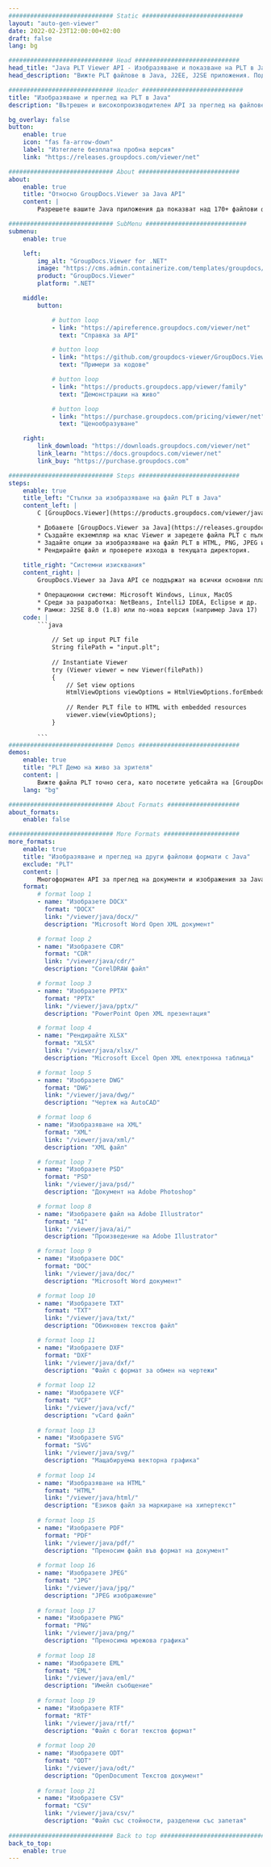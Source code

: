 ```yaml
---
############################# Static ############################
layout: "auto-gen-viewer"
date: 2022-02-23T12:00:00+02:00
draft: false
lang: bg

############################# Head #############################
head_title: "Java PLT Viewer API - Изобразяване и показване на PLT в Java приложения"
head_description: "Вижте PLT файлове в Java, J2EE, J2SE приложения. Поддържа преглед на 170+ файлови формати на документи и изображения в режим HTML, PDF или изображения с разширени функции за управление на опциите за преглед на документи."

############################# Header ############################
title: "Изобразяване и преглед на PLT в Java" 
description: "Вътрешен и високопроизводителен API за преглед на файлове PLT за приложения, базирани на Java, J2EE и J2SE, поддържащи широк набор от допълнителни функции за персонализиране на външния вид на формата на изходния документ." 

bg_overlay: false
button:
    enable: true
    icon: "fas fa-arrow-down"
    label: "Изтеглете безплатна пробна версия"
    link: "https://releases.groupdocs.com/viewer/net"

############################# About ############################
about:
    enable: true
    title: "Относно GroupDocs.Viewer за Java API" 
    content: |
        Разрешете вашите Java приложения да показват над 170+ файлови формата в HTML, PDF или режими на изображения, като използвате GroupDocs.Viewer за Java API без инсталиран допълнителен софтуер; като Microsoft Office, Apache Open Office, Adobe Acrobat Reader и др. Разработчиците могат лесно да преглеждат всички популярни изображения и типове документи, включително Microsoft Office, OpenDocument, HTML, PDF, архив, диаграми, Photoshop, AutoCAD и формати на език за програмиране в приложенията на Java с бързо и висококачествено изобразяване.

############################# SubMenu ############################
submenu:
    enable: true

    left:
        img_alt: "GroupDocs.Viewer for .NET"
        image: "https://cms.admin.containerize.com/templates/groupdocs/images/product-logos/90x90-noborder/groupdocs-viewer-net.png"
        product: "GroupDocs.Viewer"
        platform: ".NET"

    middle:
        button:

            # button loop
            - link: "https://apireference.groupdocs.com/viewer/net"
              text: "Справка за API"

            # button loop
            - link: "https://github.com/groupdocs-viewer/GroupDocs.Viewer-for-.NET"
              text: "Примери за кодове"

            # button loop
            - link: "https://products.groupdocs.app/viewer/family"
              text: "Демонстрации на живо"

            # button loop
            - link: "https://purchase.groupdocs.com/pricing/viewer/net"
              text: "Ценообразуване"

    right:
        link_download: "https://downloads.groupdocs.com/viewer/net"
        link_learn: "https://docs.groupdocs.com/viewer/net"
        link_buy: "https://purchase.groupdocs.com"

############################# Steps ############################
steps:
    enable: true
    title_left: "Стъпки за изобразяване на файл PLT в Java" 
    content_left: |
        С [GroupDocs.Viewer](https://products.groupdocs.com/viewer/java/) можете да изобразите PLT в HTML, JPEG, PNG или PDF в няколко стъпки.

        * Добавете [GroupDocs.Viewer за Java](https://releases.groupdocs.com/viewer/java/) като зависимост към вашия проект. 
        * Създайте екземпляр на клас Viewer и заредете файла PLT с пълен път. 
        * Задайте опции за изобразяване на файл PLT в HTML, PNG, JPEG или PDF формат. 
        * Рендирайте файл и проверете изхода в текущата директория. 
        
    title_right: "Системни изисквания" 
    content_right: |
        GroupDocs.Viewer за Java API се поддържат на всички основни платформи и операционни системи. Преди да изпълните кода по-долу, моля, уверете се, че имате следните предпоставки, инсталирани на вашата система.

        * Операционни системи: Microsoft Windows, Linux, MacOS 
        * Среди за разработка: NetBeans, IntelliJ IDEA, Eclipse и др. 
        * Рамки: J2SE 8.0 (1.8) или по-нова версия (например Java 17) 
    code: |
        ```java
                        
            // Set up input PLT file
            String filePath = "input.plt";
        
            // Instantiate Viewer
            try (Viewer viewer = new Viewer(filePath))
            {
            	// Set view options 
            	HtmlViewOptions viewOptions = HtmlViewOptions.forEmbeddedResources();
                    
            	// Render PLT file to HTML with embedded resources
            	viewer.view(viewOptions);
            }
             
        ```
############################# Demos ############################
demos:
    enable: true
    title: "PLT Демо на живо за зрителя"
    content: |
        Вижте файла PLT точно сега, като посетите уебсайта на [GroupDocs.Viewer Online Apps](https://products.groupdocs.app/viewer/plt).
    lang: "bg"

############################# About Formats ####################
about_formats:
    enable: false

############################# More Formats #####################
more_formats:
    enable: true
    title: "Изобразяване и преглед на други файлови формати с Java"
    exclude: "PLT"
    content: |
        Многоформатен API за преглед на документи и изображения за Java. Вижте някои от популярните файлови формати по-долу без външни програми за преглед.
    format: 
        # format loop 1
        - name: "Изобразете DOCX"
          format: "DOCX"
          link: "/viewer/java/docx/"
          description: "Microsoft Word Open XML документ" 

        # format loop 2
        - name: "Изобразете CDR" 
          format: "CDR"
          link: "/viewer/java/cdr/"
          description: "CorelDRAW файл" 

        # format loop 3
        - name: "Изобразете PPTX"
          format: "PPTX"
          link: "/viewer/java/pptx/"
          description: "PowerPoint Open XML презентация" 

        # format loop 4
        - name: "Рендирайте XLSX"
          format: "XLSX"
          link: "/viewer/java/xlsx/"
          description: "Microsoft Excel Open XML електронна таблица" 

        # format loop 5
        - name: "Изобразете DWG"
          format: "DWG"
          link: "/viewer/java/dwg/"
          description: "Чертеж на AutoCAD"

        # format loop 6
        - name: "Изобразяване на XML"
          format: "XML"
          link: "/viewer/java/xml/"
          description: "XML файл"

        # format loop 7
        - name: "Изобразете PSD"
          format: "PSD"
          link: "/viewer/java/psd/"
          description: "Документ на Adobe Photoshop"

        # format loop 8
        - name: "Изобразете файл на Adobe Illustrator"
          format: "AI"
          link: "/viewer/java/ai/"
          description: "Произведение на Adobe Illustrator"

        # format loop 9
        - name: "Изобразете DOC"
          format: "DOC"
          link: "/viewer/java/doc/"
          description: "Microsoft Word документ" 

        # format loop 10
        - name: "Изобразете TXT" 
          format: "TXT"
          link: "/viewer/java/txt/"
          description: "Обикновен текстов файл" 

        # format loop 11
        - name: "Изобразете DXF" 
          format: "DXF"
          link: "/viewer/java/dxf/"
          description: "Файл с формат за обмен на чертежи"  
          
        # format loop 12
        - name: "Изобразете VCF"
          format: "VCF"
          link: "/viewer/java/vcf/"
          description: "vCard файл"  
              
        # format loop 13
        - name: "Изобразете SVG"
          format: "SVG"
          link: "/viewer/java/svg/"
          description: "Мащабируема векторна графика" 
          
        # format loop 14
        - name: "Изобразяване на HTML"
          format: "HTML"
          link: "/viewer/java/html/"
          description: "Езиков файл за маркиране на хипертекст" 
          
        # format loop 15
        - name: "Изобразете PDF"
          format: "PDF"
          link: "/viewer/java/pdf/"
          description: "Преносим файл във формат на документ"
          
        # format loop 16
        - name: "Изобразете JPEG"
          format: "JPG"
          link: "/viewer/java/jpg/"
          description: "JPEG изображение"
          
        # format loop 17
        - name: "Изобразете PNG"
          format: "PNG"
          link: "/viewer/java/png/"
          description: "Преносима мрежова графика" 
          
        # format loop 18
        - name: "Изобразете EML"
          format: "EML"
          link: "/viewer/java/eml/"
          description: "Имейл съобщение" 
          
        # format loop 19
        - name: "Изобразете RTF"
          format: "RTF"
          link: "/viewer/java/rtf/"
          description: "Файл с богат текстов формат" 
          
        # format loop 20
        - name: "Изобразете ODT"
          format: "ODT"
          link: "/viewer/java/odt/"
          description: "OpenDocument Текстов документ" 
          
        # format loop 21
        - name: "Изобразете CSV"
          format: "CSV"
          link: "/viewer/java/csv/"
          description: "Файл със стойности, разделени със запетая" 
          
############################# Back to top ###############################
back_to_top:
    enable: true
---
```

